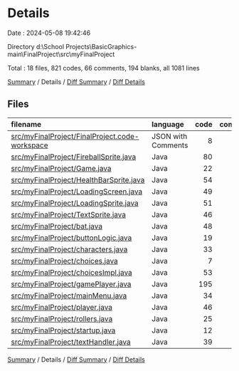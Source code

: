 # Details

Date : 2024-05-08 19:42:46

Directory d:\\School Projects\\BasicGraphics-main\\FinalProject\\src\\myFinalProject

Total : 18 files,  821 codes, 66 comments, 194 blanks, all 1081 lines

[Summary](results.md) / Details / [Diff Summary](diff.md) / [Diff Details](diff-details.md)

## Files
| filename | language | code | comment | blank | total |
| :--- | :--- | ---: | ---: | ---: | ---: |
| [src/myFinalProject/FinalProject.code-workspace](/src/myFinalProject/FinalProject.code-workspace) | JSON with Comments | 8 | 0 | 0 | 8 |
| [src/myFinalProject/FireballSprite.java](/src/myFinalProject/FireballSprite.java) | Java | 80 | 0 | 12 | 92 |
| [src/myFinalProject/Game.java](/src/myFinalProject/Game.java) | Java | 22 | 10 | 10 | 42 |
| [src/myFinalProject/HealthBarSprite.java](/src/myFinalProject/HealthBarSprite.java) | Java | 54 | 0 | 6 | 60 |
| [src/myFinalProject/LoadingScreen.java](/src/myFinalProject/LoadingScreen.java) | Java | 49 | 9 | 16 | 74 |
| [src/myFinalProject/LoadingSprite.java](/src/myFinalProject/LoadingSprite.java) | Java | 51 | 0 | 7 | 58 |
| [src/myFinalProject/TextSprite.java](/src/myFinalProject/TextSprite.java) | Java | 46 | 0 | 9 | 55 |
| [src/myFinalProject/bat.java](/src/myFinalProject/bat.java) | Java | 48 | 3 | 16 | 67 |
| [src/myFinalProject/buttonLogic.java](/src/myFinalProject/buttonLogic.java) | Java | 19 | 0 | 3 | 22 |
| [src/myFinalProject/characters.java](/src/myFinalProject/characters.java) | Java | 33 | 10 | 6 | 49 |
| [src/myFinalProject/choices.java](/src/myFinalProject/choices.java) | Java | 7 | 8 | 3 | 18 |
| [src/myFinalProject/choicesImpl.java](/src/myFinalProject/choicesImpl.java) | Java | 53 | 12 | 17 | 82 |
| [src/myFinalProject/gamePlayer.java](/src/myFinalProject/gamePlayer.java) | Java | 195 | 0 | 37 | 232 |
| [src/myFinalProject/mainMenu.java](/src/myFinalProject/mainMenu.java) | Java | 34 | 1 | 10 | 45 |
| [src/myFinalProject/player.java](/src/myFinalProject/player.java) | Java | 46 | 3 | 13 | 62 |
| [src/myFinalProject/rollers.java](/src/myFinalProject/rollers.java) | Java | 25 | 9 | 8 | 42 |
| [src/myFinalProject/startup.java](/src/myFinalProject/startup.java) | Java | 12 | 1 | 16 | 29 |
| [src/myFinalProject/textHandler.java](/src/myFinalProject/textHandler.java) | Java | 39 | 0 | 5 | 44 |

[Summary](results.md) / Details / [Diff Summary](diff.md) / [Diff Details](diff-details.md)
